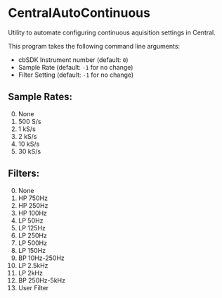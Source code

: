 # CentralAutoContinuous

Utility to automate configuring continuous aquisition settings in Central.

This program takes the following command line arguments:
- cbSDK Instrument number (default: `0`)
- Sample Rate (default: `-1` for no change)
- Filter Setting (default: `-1` for no change)

## Sample Rates:
0. None
1.  500 S/s
2. 1 kS/s
3. 2 kS/s
4. 10 kS/s
5. 30 kS/s

## Filters:
0. None
1. HP 750Hz
2. HP 250Hz
3. HP 100Hz
4. LP 50Hz
5. LP 125Hz
6. LP 250Hz
7. LP 500Hz
8. LP 150Hz
9. BP 10Hz-250Hz
10. LP 2.5kHz
11. LP 2kHz
12. BP 250Hz-5kHz
13. User Filter